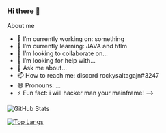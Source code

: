 ### Hi there 👋
About me
- 🔭 I’m currently working on: something
- 🌱 I’m currently learning: JAVA and htlm
- 👯 I’m looking to collaborate on...
- 🤔 I’m looking for help with...
- 💬 Ask me about...
- 📫 How to reach me: discord rockysaltagajn#3247
- 😄 Pronouns: ...
- ⚡ Fun fact: i will hacker man your mainframe!
-->

![GitHub Stats](https://github-readme-stats.vercel.app/api?username=master7720&theme=radical)

[![Top Langs](https://github-readme-stats.vercel.app/api/top-langs/?username=master7720&langs_count=8)](https://github.com/anuraghazra/github-readme-stats)
